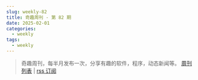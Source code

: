 ```yaml
---
slug: weekly-82
title: 奇趣周刊 - 第 82 期
date: 2025-02-01
categories:
  - weekly
tags:
  - weekly
---
```


> 奇趣周刊，每半月发布一次，分享有趣的软件，程序，动态新闻等。 [周刊列表](/categories/weekly/) | [rss 订阅](/categories/weekly/index.xml)

